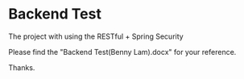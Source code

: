 # Backend Test

The project with using the RESTful + Spring Security

Please find the "Backend Test(Benny Lam).docx" for your reference.

Thanks.